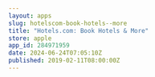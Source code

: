 ```yaml
---
layout: apps
slug: hotelscom-book-hotels--more
title: "Hotels.com: Book Hotels & More"
store: apple
app_id: 284971959
date: 2024-06-24T07:05:10Z
published: 2019-02-11T08:00:00Z
---
```

